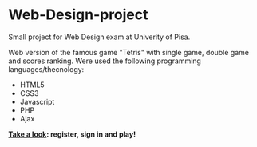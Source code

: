 # Web-Design-project
Small project for Web Design exam at Univerity of Pisa.

Web version of the famous game "Tetris" with single game, double game and scores ranking.
Were used the following programming languages/thecnology: 
 * HTML5
 * CSS3
 * Javascript
 * PHP
 * Ajax
 
**[Take a look](http://braytetris.altervista.org): register, sign in and play!**
